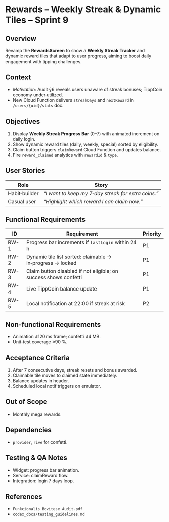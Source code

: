 # Rewards – Weekly Streak & Dynamic Tiles – Sprint 9

## Overview

Revamp the **RewardsScreen** to show a **Weekly Streak Tracker** and dynamic reward tiles that adapt to user progress, aiming to boost daily engagement with tipping challenges.

## Context

* *Motivation*: Audit §6 reveals users unaware of streak bonuses; TippCoin economy under‑utilized.
* New Cloud Function delivers `streakDays` and `nextReward` in `/users/{uid}/stats` doc.

## Objectives

1. Display **Weekly Streak Progress Bar** (0–7) with animated increment on daily login.
2. Show dynamic reward tiles (daily, weekly, special) sorted by eligibility.
3. Claim button triggers `claimReward` Cloud Function and updates balance.
4. Fire `reward_claimed` analytics with `rewardId` & `type`.

## User Stories

| Role          | Story                                               |
| ------------- | --------------------------------------------------- |
| Habit‑builder | *“I want to keep my 7‑day streak for extra coins.”* |
| Casual user   | *“Highlight which reward I can claim now.”*         |

## Functional Requirements

| ID   | Requirement                                                      | Priority |
| ---- | ---------------------------------------------------------------- | -------- |
| RW-1 | Progress bar increments if `lastLogin` within 24 h               | P1       |
| RW-2 | Dynamic tile list sorted: claimable → in‑progress → locked       | P1       |
| RW-3 | Claim button disabled if not eligible; on success shows confetti | P1       |
| RW-4 | Live TippCoin balance update                                     | P1       |
| RW-5 | Local notification at 22:00 if streak at risk                    | P2       |

## Non‑functional Requirements

* Animation ≤120 ms frame; confetti ≤4 MB.
* Unit‑test coverage ≥90 %.

## Acceptance Criteria

1. After 7 consecutive days, streak resets and bonus awarded.
2. Claimable tile moves to claimed state immediately.
3. Balance updates in header.
4. Scheduled local notif triggers on emulator.

## Out of Scope

* Monthly mega rewards.

## Dependencies

* `provider`, `rive` for confetti.

## Testing & QA Notes

* Widget: progress bar animation.
* Service: claimReward flow.
* Integration: login 7 days loop.

## References

* `Funkcionalis Bovitese Audit.pdf`
* `codex_docs/testing_guidelines.md`

